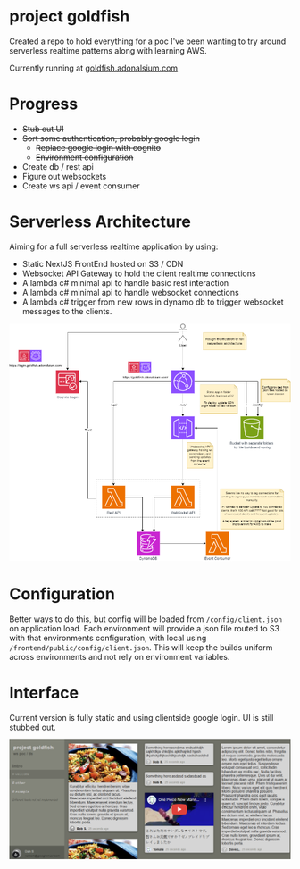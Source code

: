 # project goldfish

Created a repo to hold everything for a poc I've been wanting to try around serverless realtime patterns along with learning AWS.

Currently running at [goldfish.adonalsium.com](https://goldfish.adonalsium.com)

# Progress

- ~~Stub out UI~~
- ~~Sort some authentication, probably google login~~
  - ~~Replace google login with cognito~~
  - ~~Environment configuration~~
- Create db / rest api
- Figure out websockets
- Create ws api / event consumer

# Serverless Architecture

Aiming for a full serverless realtime application by using:

- Static NextJS FrontEnd hosted on S3 / CDN
- Websocket API Gateway to hold the client realtime connections
- A lambda c# minimal api to handle basic rest interaction
- A lambda c# minimal api to handle websocket connections
- A lambda c# trigger from new rows in dynamo db to trigger websocket messages to the clients.

![image](/docs/goldfish.drawio.png)

# Configuration

Better ways to do this, but config will be loaded from `/config/client.json` on application load.
Each environment will provide a json file routed to S3 with that environments configuration, with local using `/frontend/public/config/client.json`.
This will keep the builds uniform across environments and not rely on environment variables.

# Interface

Current version is fully static and using clientside google login. UI is still stubbed out.

![image](/docs/stub-ui-screenshot.png)
